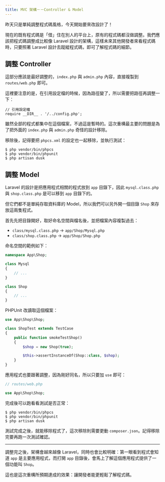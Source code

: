 ```yaml
---
title: MVC 架構－－Controller & Model 
---
```


昨天只是單純調整程式碼風格，今天開始要來改設計了！

現在的既有程式碼是「借」住在別人的平台上，原有的程式碼都沒做調整。我們應該把程式碼調整成比較像 Laravel 設計的架構，這樣未來其他開發者來看程式碼時，只要照著 Laravel 設計去蹤縱程式碼，即可了解程式碼的細節。

## 調整 Controller

這部分應該是最好調整的，`index.php` 與 `admin.php` 內容，直接複製到 `routes/web.php` 即可。

這裡要注意的是，在引用設定檔的時候，因為路徑變了，所以需要把路徑再調整一下：

```
// 引用設定檔
require __DIR__ . '/../config.php';
```

雖然全部的程式都集中在這個檔案，不過這是暫時的。這次重構最主要的問題是為了把外面的 `index.php` 與 `admin.php` 奇怪的設計移除。

移除後，記得要把 `phpcs.xml` 的設定也一起移除，並執行測試：

```
$ php vendor/bin/phpcs
$ php vendor/bin/phpunit
$ php artisan dusk
```

## 調整 Model

Laravel 的設計是把應用程式相關的程式放到 `app` 目錄下，因此 `mysql.class.php` 與 `shop.class.php` 是可以移到 `app` 目錄下的。

但它們都不是單純存取資料庫的 Model，所以我們可以另外開一個目錄 `Shop` 來存放這兩隻程式。

首先先把目錄開好，取好命名空間與檔名後，並把檔案內容複製過去：

* `class/mysql.class.php` -> `app/Shop/Mysql.php`
* `class/shop.class.php` -> `app/Shop/Shop.php`

命名空間的範例如下：

```php
namespace App\Shop;

class Mysql
{
    // ...
}

class Shop
{
    // ...
}
```

PHPUnit 改讀取這個檔案：

```php
use App\Shop\Shop;

class ShopTest extends TestCase
{
    public function smokeTestShop()
    {
        $shop = new Shop(true);

        $this->assertInstanceOf(Shop::class, $shop);
    }
}
```

應用程式也要跟著調整，因為剛好同名，所以只要加 `use` 即可：

```php
// routes/web.php

use App\Shop\Shop;
```

完成後可以跑看看測試是否正常：

```
$ php vendor/bin/phpcs
$ php vendor/bin/phpunit
$ php artisan dusk
```

測試完成之後，就能移除程式了，這次移除則需要更動 `composer.json`。記得移除完要再跑一次測試確認。

---

調整完之後，架構會越來越像 Laravel，同時也會比較明確：第一眼看到程式會知道 `app` 是主要應用程式，而打開 `app` 目錄後，會馬上了解這個應用程式提供了一個功能叫 `Shop`。

這也是這次重構所預期達成的效果：讓開發者能更輕鬆了解程式碼。
